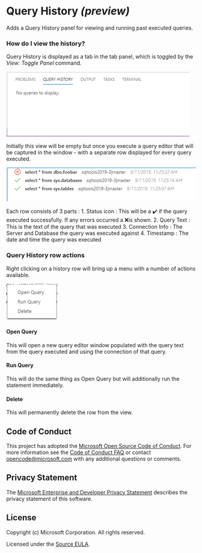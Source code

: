 # Query History *(preview)*

Adds a Query History panel for viewing and running past executed queries.

### How do I view the history?

Query History is displayed as a tab in the tab panel, which is toggled by the *View: Toggle Panel* command.

![Query History tab](https://github.com/microsoft/azuredatastudio/blob/master/extensions/query-history/images/QueryHistoryTab.PNG?raw=true)

Initially this view will be empty but once you execute a query editor that will be captured in the window - with a separate row displayed for every query executed.

![Query History tab with queries](https://github.com/microsoft/azuredatastudio/blob/master/extensions/query-history/images/QueryHistoryTabWithQueries.PNG?raw=true)

Each row consists of 3 parts :
	1. Status icon : This will be a ✔️ if the query executed successfully. If any errors occurred a ❌is shown.
	2. Query Text : This is the text of the query that was executed
	3. Connection Info : The Server and Database the query was executed against
	4. Timestamp : The date and time the query was executed

### Query History row actions

Right clicking on a history row will bring up a menu with a number of actions available.

![Query History action menu](https://github.com/microsoft/azuredatastudio/blob/master/extensions/query-history/images/QueryHistoryActionMenu.PNG?raw=true)

#### Open Query

This will open a new query editor window populated with the query text from the query executed and using the connection of that query.

#### Run Query

This will do the same thing as Open Query but will additionally run the statement immediately.

#### Delete

This will permanently delete the row from the view.

## Code of Conduct
This project has adopted the [Microsoft Open Source Code of Conduct](https://opensource.microsoft.com/codeofconduct/). For more information see the [Code of Conduct FAQ](https://opensource.microsoft.com/codeofconduct/faq/) or contact [opencode@microsoft.com](mailto:opencode@microsoft.com) with any additional questions or comments.

## Privacy Statement

The [Microsoft Enterprise and Developer Privacy Statement](https://privacy.microsoft.com/en-us/privacystatement) describes the privacy statement of this software.

## License

Copyright (c) Microsoft Corporation. All rights reserved.

Licensed under the [Source EULA](https://raw.githubusercontent.com/Microsoft/azuredatastudio/master/LICENSE.txt).

